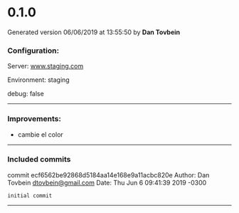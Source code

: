 # 0.1.0
Generated version 06/06/2019 at 13:55:50 by **Dan Tovbein**
### Configuration:
Server: www.staging.com

Environment: staging

debug: false

---
### Improvements:
* cambie el color
---
### Included commits
commit ecf6562be92868d5184aa14e168e9a11acbc820e
Author: Dan Tovbein <dtovbein@gmail.com>
Date:   Thu Jun 6 09:41:39 2019 -0300

    initial commit
---
